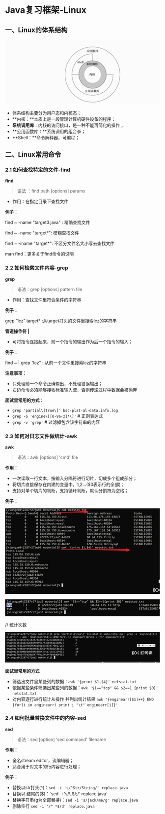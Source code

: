  # Java复习框架-Linux

## 一、Linux的体系结构

![image-20210226154430112](./imgs_linux/1.png)

- 体系结构主要分为用户态和内核态；
- **内核：**本质上是一段管理计算机硬件设备的程序；
- **系统调用库**：内核的访问接口，是一种不能再简化的操作；
- **公用函数库：**系统调用的组合拳；
- **Shell：**命令解释器，可编程；

## 二、Linux常用命令

 ### 2.1 如何查找特定的文件-find

**find**

> 语法 ：find path [options] params

- 作用：在指定目录下查找文件

**例子：**

find ~ -name "target3.java"   : 精确查找文件

find ~ -name "target*": 模糊查找文件

find ~ -iname "target*": 不区分文件名大小写去查找文件

man find：更多关于find命令的说明



### 2.2 如何检索文件内容-grep

**grep**

> 语法：grep [options] pattern file

- 作用：查找文件里符合条件的字符串

**例子：**

grep “lcz” target* :从target打头的文件里搜索lcz的字符串



**管道操作符 |**

- 可将指令连接起来，前一个指令的输出作为后一个指令的输入；

**例子：**

find ~ | grep “lcz” : 从前一个文件里搜索lcz的字符串

**注意事项：**

- 只处理前一个命令正确输出，不处理错误输出；
- 右边命令必须能够接收标准输入流，否则传递过程中数据会被抛弃



**面试里常用的方式：**

- `grep 'partial\[true\]' bsc-plat-al-data.info.log `
- `grep -o 'engine\[[0-9a-z]*\]'` # 正则表达式
- `grep -v 'grep'` # 过滤掉包含该字符串的内容

### 2.3 如何对日志文件做统计-awk

**awk**

> 语法：awk [options] 'cmd' file

**作用：**

- 一次读取一行文本，按输入分隔符进行切片，切成多个组成部分；
- 将切片直接保存在内建的变量中，$1,$2...($0表示行的全部)；
- 支持对单个切片的判断，支持循环判断，默认分割符为空格；

**例子：**

![image-20210226162832917](./imgs_linux/2.png)

![image-20210226163107102](./imgs_linux/3.png)



// 统计次数

![image-20210226163429448](./imgs_linux/4.png)



**面试里常用的方式**

- 筛选出文件里某些列的数据：`awk '{print $1,$4}' netstat.txt`
- 依据某些条件筛选出某些列的数据：`awk '$1=="tcp" && $2==1 {print $0}' netstat.txt`
- 对内容逐行进行统计从操作 并列出统计结果 `awk '{enginearr[$1]++} END {for(i in enginearr) print i "\t" enginearr[i]}'`

### 2.4 如何批量替换文件中的内容-sed

**sed**

> 语法：sed [option] 'sed command' filename

**作用：**

- 全名stream editor，流编辑器；
- 适合用于对文本的行内容进行处理；

**例子：**

- 替换以str打头(^)：`sed -i 's/^Str/String/' replace.java`
- 替换以.结尾的($)：`sed -i 's/\.$/\;/' replace.java`
- 替换字符串(g为全部替换)：`sed -i 's/jack/me/g' replace.java`
- 删除空行 `sed -i '/^ *$/d' replace.java` 